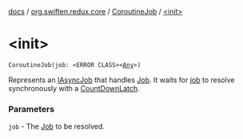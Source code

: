[docs](../../index.md) / [org.swiften.redux.core](../index.md) / [CoroutineJob](index.md) / [&lt;init&gt;](./-init-.md)

# &lt;init&gt;

`CoroutineJob(job: <ERROR CLASS><`[`Any`](https://kotlinlang.org/api/latest/jvm/stdlib/kotlin/-any/index.html)`>)`

Represents an [IAsyncJob](../-i-async-job/index.md) that handles [Job](#). It waits for [job](job.md) to resolve synchronously with
a [CountDownLatch](http://docs.oracle.com/javase/6/docs/api/java/util/concurrent/CountDownLatch.html).

### Parameters

`job` - The [Job](#) to be resolved.